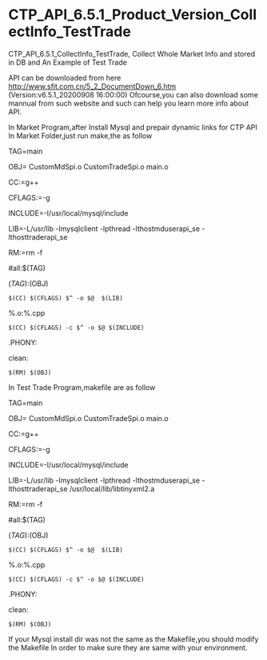 # CTP_API_6.5.1_Product_Version_CollectInfo_TestTrade
CTP_API_6.5.1_CollectInfo_TestTrade, Collect Whole Market Info and stored in DB and An Example of Test Trade

API can be downloaded from here http://www.sfit.com.cn/5_2_DocumentDown_6.htm (Version:v6.5.1_20200908 16:00:00)
Ofcourse,you can also download some mannual from such website and such can help you learn more info about API.

In Market Program,after Install Mysql and prepair dynamic links for CTP API
In Market Folder,just run make,the as follow 

TAG=main

OBJ= CustomMdSpi.o CustomTradeSpi.o main.o

CC:=g++

CFLAGS:=-g

INCLUDE=-I/usr/local/mysql/include

LIB=-L/usr/lib -lmysqlclient -lpthread -lthostmduserapi_se -lthosttraderapi_se

RM:=rm -f

#all:$(TAG)

$(TAG):$(OBJ)

	$(CC) $(CFLAGS) $^ -o $@  $(LIB) 

%.o:%.cpp

	$(CC) $(CFLAGS) -c $^ -o $@ $(INCLUDE) 

.PHONY:

clean:

	$(RM) $(OBJ)






In Test Trade Program,makefile are as follow

TAG=main

OBJ= CustomMdSpi.o CustomTradeSpi.o  main.o

CC:=g++

CFLAGS:=-g

INCLUDE=-I/usr/local/mysql/include

LIB=-L/usr/lib -lmysqlclient -lpthread -lthostmduserapi_se -lthosttraderapi_se  /usr/local/lib/libtinyxml2.a

RM:=rm -f

#all:$(TAG)

$(TAG):$(OBJ)

	$(CC) $(CFLAGS) $^ -o $@  $(LIB)

%.o:%.cpp

	$(CC) $(CFLAGS) -c $^ -o $@ $(INCLUDE)

.PHONY:

clean:

	$(RM) $(OBJ)



If your Mysql install dir was not the same as the Makefile,you should modify the Makefile In order to make sure they are same with your environment.

